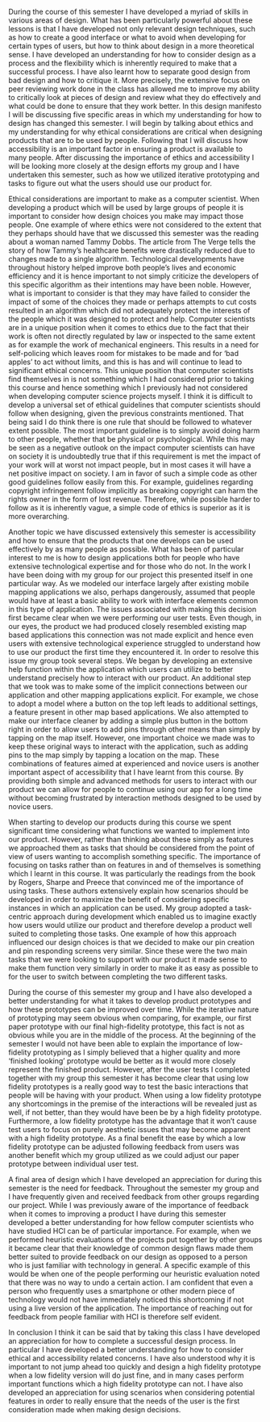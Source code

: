 During the course of this semester I have developed a myriad of skills in various areas of design. What has been particularly powerful about these lessons is that I have developed not only relevant design techniques, such as how to create a good interface or what to avoid when developing for certain types of users, but how to think about design in a more theoretical sense. I have developed an understanding for how to consider design as a process and the flexibility which is inherently required to make that a successful process. I have also learnt how to separate good design from bad design and how to critique it. More precisely, the extensive focus on peer reviewing work done in the class has allowed me to improve my ability to critically look at pieces of design and review what they do effectively and what could be done to ensure that they work better. In this design manifesto I will be discussing five specific areas in which my understanding for how to design has changed this semester. I will begin by talking about ethics and my understanding for why ethical considerations are critical when designing products that are to be used by people. Following that I will discuss how accessibility is an important factor in ensuring a product is available to many people. After discussing the importance of ethics and accessibility I will be looking more closely at the design efforts my group and I have undertaken this semester, such as how we utilized iterative prototyping and tasks to figure out what the users should use our product for. 

Ethical considerations are important to make as a computer scientist. When developing a product which will be used by large groups of people it is important to consider how design choices you make may impact those people. One example of where ethics were not considered to the extent that they perhaps should have that we discussed this semester was the reading about a woman named Tammy Dobbs. The article from The Verge tells the story of how Tammy’s healthcare benefits were drastically reduced due to changes made to a single algorithm. Technological developments have throughout history helped improve both people’s lives and economic efficiency and it is hence important to not simply criticize the developers of this specific algorithm as their intentions may have been noble. However, what is important to consider is that they may have failed to consider the impact of some of the choices they made or perhaps attempts to cut costs resulted in an algorithm which did not adequately protect the interests of the people which it was designed to protect and help. Computer scientists are in a unique position when it comes to ethics due to the fact that their work is often not directly regulated by law or inspected to the same extent as for example the work of mechanical engineers. This results in a need for self-policing which leaves room for mistakes to be made and for ‘bad apples’ to act without limits, and this is has and will continue to lead to significant ethical concerns. This unique position that computer scientists find themselves in is not something which I had considered prior to taking this course and hence something which I previously had not considered when developing computer science projects myself. I think it is difficult to develop a universal set of ethical guidelines that computer scientists should follow when designing, given the previous constraints mentioned. That being said I do think there is one rule that should be followed to whatever extent possible. The most important guideline is to simply avoid doing harm to other people, whether that be physical or psychological. While this may be seen as a negative outlook on the impact computer scientists can have on society it is undoubtedly true that if this requirement is met the impact of your work will at worst not impact people, but in most cases it will have a net positive impact on society. I am in favor of such a simple code as other good guidelines follow easily from this. For example, guidelines regarding copyright infringement follow implicitly as breaking copyright can harm the rights owner in the form of lost revenue. Therefore, while possible harder to follow as it is inherently vague, a simple code of ethics is superior as it is more overarching. 

Another topic we have discussed extensively this semester is accessibility and how to ensure that the products that one develops can be used effectively by as many people as possible. What has been of particular interest to me is how to design applications both for people who have extensive technological expertise and for those who do not. In the work I have been doing with my group for our project this presented itself in one particular way. As we modeled our interface largely after existing mobile mapping applications we also, perhaps dangerously, assumed that people would have at least a basic ability to work with interface elements common in this type of application. The issues associated with making this decision first became clear when we were performing our user tests. Even though, in our eyes, the product we had produced closely resembled existing map based applications this connection was not made explicit and hence even users with extensive technological experience struggled to understand how to use our product the first time they encountered it. In order to resolve this issue my group took several steps. We began by developing an extensive help function within the application which users can utilize to better understand precisely how to interact with our product. An additional step that we took was to make some of the implicit connections between our application and other mapping applications explicit. For example, we chose to adopt a model where a button on the top left leads to additional settings, a feature present in other map based applications. We also attempted to make our interface cleaner by adding a simple plus button in the bottom right in order to allow users to add pins through other means than simply by tapping on the map itself. However, one important choice we made was to keep these original ways to interact with the application, such as adding pins to the map simply by tapping a location on the map. These combinations of features aimed at experienced and novice users is another important aspect of accessibility that I have learnt from this course. By providing both simple and advanced methods for users to interact with our product we can allow for people to continue using our app for a long time without becoming frustrated by interaction methods designed to be used by novice users. 

When starting to develop our products during this course we spent significant time considering what functions we wanted to implement into our product. However, rather than thinking about these simply as features we approached them as tasks that should be considered from the point of view of users wanting to accomplish something specific. The importance of focusing on tasks rather than on features in and of themselves is something which I learnt in this course. It was particularly the readings from the book by Rogers, Sharpe and Preece that convinced me of the importance of using tasks. These authors extensively explain how scenarios should be developed in order to maximize the benefit of considering specific instances in which an application can be used. My group adopted a task-centric approach during development which enabled us to imagine exactly how users would utilize our product and therefore develop a product well suited to completing those tasks. One example of how this approach influenced our design choices is that we decided to make our pin creation and pin responding screens very similar. Since these were the two main tasks that we were looking to support with our product it made sense to make them function very similarly in order to make it as easy as possible to for the user to switch between completing the two different tasks. 

During the course of this semester my group and I have also developed a better understanding for what it takes to develop product prototypes and how these prototypes can be improved over time. While the iterative nature of prototyping may seem obvious when comparing, for example, our first paper prototype with our final high-fidelity prototype, this fact is not as obvious while you are in the middle of the process. At the beginning of the semester I would not have been able to explain the importance of low-fidelity prototyping as I simply believed that a higher quality and more ‘finished looking’ prototype would be better as it would more closely represent the finished product. However, after the user tests I completed together with my group this semester it has become clear that using low fidelity prototypes is a really good way to test the basic interactions that people will be having with your product. When using a low fidelity prototype any shortcomings in the premise of the interactions will be revealed just as well, if not better, than they would have been be by a high fidelity prototype. Furthermore, a low fidelity prototype has the advantage that it won’t cause test users to focus on purely aesthetic issues that may become apparent with a high fidelity prototype. As a final benefit the ease by which a low fidelity prototype can be adjusted following feedback from users was another benefit which my group utilized as we could adjust our paper prototype between individual user test. 

A final area of design which I have developed an appreciation for during this semester is the need for feedback. Throughout the semester my group and I have frequently given and received feedback from other groups regarding our project. While I was previously aware of the importance of feedback when it comes to improving a product I have during this semester developed a better understanding for how fellow computer scientists who have studied HCI can be of particular importance. For example, when we performed heuristic evaluations of the projects put together by other groups it became clear that their knowledge of common design flaws made them better suited to provide feedback on our design as opposed to a person who is just familiar with technology in general. A specific example of this would be when one of the people performing our heuristic evaluation noted that there was no way to undo a certain action. I am confident that even a person who frequently uses a smartphone or other modern piece of technology would not have immediately noticed this shortcoming if not using a live version of the application. The importance of reaching out for feedback from people familiar with HCI is therefore self evident.

In conclusion I think it can be said that by taking this class I have developed an appreciation for how to complete a successful design process. In particular I have developed a better understanding for how to consider ethical and accessibility related concerns. I have also understood why it is important to not jump ahead too quickly and design a high fidelity prototype when a low fidelity version will do just fine, and in many cases perform important functions which a high fidelity prototype can not. I have also developed an appreciation for using scenarios when considering potential features in order to really ensure that the needs of the user is the first consideration made when making design decisions. 
